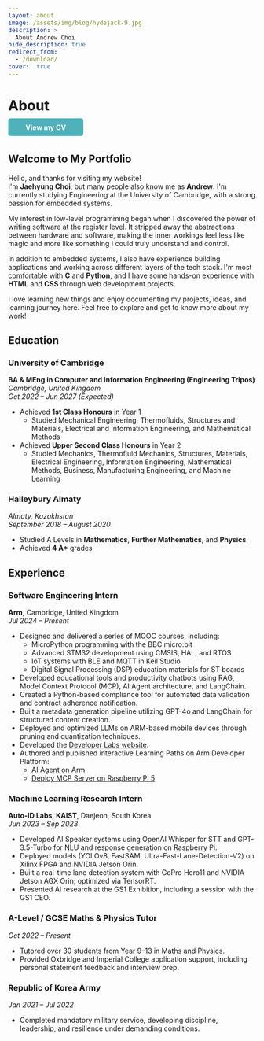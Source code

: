 ```yaml
---
layout: about
image: /assets/img/blog/hydejack-9.jpg
description: >
  About Andrew Choi
hide_description: true
redirect_from:
  - /download/
cover:  true
---
```


# About
<!--author-->

<span style="display:inline-block;margin-bottom:1em;"><a href="https://jc2409.github.io/Andrew-Choi-Portfolio/assets/Jaehyung_Choi_CV.pdf" download class="button" style="padding:0.7em 2.5em;background:#4fb1ba;color:#fff;border-radius:5px;text-decoration:none;font-weight:bold;">View my CV</a></span>

## Welcome to My Portfolio

Hello, and thanks for visiting my website!  
I'm **Jaehyung Choi**, but many people also know me as **Andrew**. I'm currently studying Engineering at the University of Cambridge, with a strong passion for embedded systems.

My interest in low-level programming began when I discovered the power of writing software at the register level. It stripped away the abstractions between hardware and software, making the inner workings feel less like magic and more like something I could truly understand and control.

In addition to embedded systems, I also have experience building applications and working across different layers of the tech stack. I'm most comfortable with **C** and **Python**, and I have some hands-on experience with **HTML** and **CSS** through web development projects.

I love learning new things and enjoy documenting my projects, ideas, and learning journey here. Feel free to explore and get to know more about my work!


## Education
### **University of Cambridge**  
**BA & MEng in Computer and Information Engineering (Engineering Tripos)**  
*Cambridge, United Kingdom*  
*Oct 2022 – Jun 2027 (Expected)*  
- Achieved **1st Class Honours** in Year 1  
  - Studied Mechanical Engineering, Thermofluids, Structures and Materials, Electrical and Information Engineering, and Mathematical Methods  
- Achieved **Upper Second Class Honours** in Year 2  
  - Studied Mechanics, Thermofluid Mechanics, Structures, Materials, Electrical Engineering, Information Engineering, Mathematical Methods, Business, Manufacturing Engineering, and Machine Learning  

### **Haileybury Almaty**  
*Almaty, Kazakhstan*  
*September 2018 – August 2020*  
- Studied A Levels in **Mathematics**, **Further Mathematics**, and **Physics**  
- Achieved **4 A\*** grades


## Experience
### **Software Engineering Intern**  
**Arm**, Cambridge, United Kingdom  
*Jul 2024 – Present*  
- Designed and delivered a series of MOOC courses, including:
  - MicroPython programming with the BBC micro:bit  
  - Advanced STM32 development using CMSIS, HAL, and RTOS  
  - IoT systems with BLE and MQTT in Keil Studio  
  - Digital Signal Processing (DSP) education materials for ST boards  
- Developed educational tools and productivity chatbots using RAG, Model Context Protocol (MCP), AI Agent architecture, and LangChain.  
- Created a Python-based compliance tool for automated data validation and contract adherence notification.  
- Built a metadata generation pipeline utilizing GPT-4o and LangChain for structured content creation.  
- Deployed and optimized LLMs on ARM-based mobile devices through pruning and quantization techniques.  
- Developed the [Developer Labs website](https://arm-university.github.io/Arm-Developer-Labs/).  
- Authored and published interactive Learning Paths on Arm Developer Platform:
  - [AI Agent on Arm](https://learn.arm.com/learning-paths/servers-and-cloud-computing/ai-agent-on-cpu/)  
  - [Deploy MCP Server on Raspberry Pi 5](https://learn.arm.com/learning-paths/cross-platform/mcp-ai-agent/)

### **Machine Learning Research Intern**  
**Auto-ID Labs, KAIST**, Daejeon, South Korea  
*Jun 2023 – Sep 2023*  
- Developed AI Speaker systems using OpenAI Whisper for STT and GPT-3.5-Turbo for NLU and response generation on Raspberry Pi.
- Deployed models (YOLOv8, FastSAM, Ultra-Fast-Lane-Detection-V2) on Xilinx FPGA and NVIDIA Jetson Orin.
- Built a real-time lane detection system with GoPro Hero11 and NVIDIA Jetson AGX Orin; optimized via TensorRT.
- Presented AI research at the GS1 Exhibition, including a session with the GS1 CEO.

### **A-Level / GCSE Maths & Physics Tutor**  
*Oct 2022 – Present*  
- Tutored over 30 students from Year 9–13 in Maths and Physics.
- Provided Oxbridge and Imperial College application support, including personal statement feedback and interview prep.

### **Republic of Korea Army**  
*Jan 2021 – Jul 2022*  
- Completed mandatory military service, developing discipline, leadership, and resilience under demanding conditions.